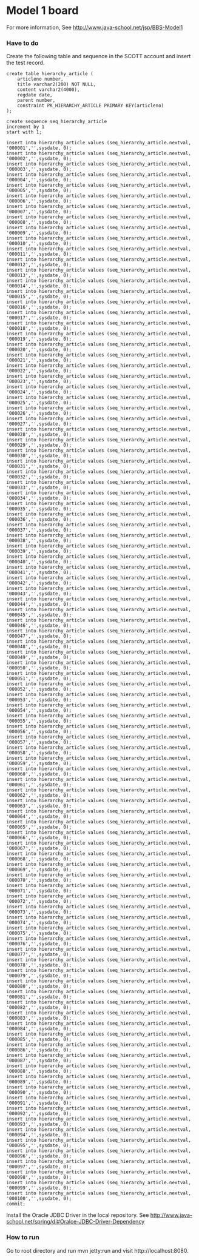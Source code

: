# Model 1 board

For more information, See http://www.java-school.net/jsp/BBS-Model1

### Have to do
Create the following table and sequence in the SCOTT account and insert the test record.


	create table hierarchy_article (
	    articleno number,
	    title varchar2(200) NOT NULL,
	    content varchar2(4000),
	    regdate date,
	    parent number,
	    constraint PK_HIERARCHY_ARTICLE PRIMARY KEY(articleno)
	);
	
	create sequence seq_hierarchy_article
	increment by 1
	start with 1;
	
	insert into hierarchy_article values (seq_hierarchy_article.nextval, '000001','',sysdate, 0);
	insert into hierarchy_article values (seq_hierarchy_article.nextval, '000002','',sysdate, 0);
	insert into hierarchy_article values (seq_hierarchy_article.nextval, '000003','',sysdate, 0);
	insert into hierarchy_article values (seq_hierarchy_article.nextval, '000004','',sysdate, 0);
	insert into hierarchy_article values (seq_hierarchy_article.nextval, '000005','',sysdate, 0);
	insert into hierarchy_article values (seq_hierarchy_article.nextval, '000006','',sysdate, 0);
	insert into hierarchy_article values (seq_hierarchy_article.nextval, '000007','',sysdate, 0);
	insert into hierarchy_article values (seq_hierarchy_article.nextval, '000008','',sysdate, 0);
	insert into hierarchy_article values (seq_hierarchy_article.nextval, '000009','',sysdate, 0);
	insert into hierarchy_article values (seq_hierarchy_article.nextval, '000010','',sysdate, 0);
	insert into hierarchy_article values (seq_hierarchy_article.nextval, '000011','',sysdate, 0);
	insert into hierarchy_article values (seq_hierarchy_article.nextval, '000012','',sysdate, 0);
	insert into hierarchy_article values (seq_hierarchy_article.nextval, '000013','',sysdate, 0);
	insert into hierarchy_article values (seq_hierarchy_article.nextval, '000014','',sysdate, 0);
	insert into hierarchy_article values (seq_hierarchy_article.nextval, '000015','',sysdate, 0);
	insert into hierarchy_article values (seq_hierarchy_article.nextval, '000016','',sysdate, 0);
	insert into hierarchy_article values (seq_hierarchy_article.nextval, '000017','',sysdate, 0);
	insert into hierarchy_article values (seq_hierarchy_article.nextval, '000018','',sysdate, 0);
	insert into hierarchy_article values (seq_hierarchy_article.nextval, '000019','',sysdate, 0);
	insert into hierarchy_article values (seq_hierarchy_article.nextval, '000020','',sysdate, 0);
	insert into hierarchy_article values (seq_hierarchy_article.nextval, '000021','',sysdate, 0);
	insert into hierarchy_article values (seq_hierarchy_article.nextval, '000022','',sysdate, 0);
	insert into hierarchy_article values (seq_hierarchy_article.nextval, '000023','',sysdate, 0);
	insert into hierarchy_article values (seq_hierarchy_article.nextval, '000024','',sysdate, 0);
	insert into hierarchy_article values (seq_hierarchy_article.nextval, '000025','',sysdate, 0);
	insert into hierarchy_article values (seq_hierarchy_article.nextval, '000026','',sysdate, 0);
	insert into hierarchy_article values (seq_hierarchy_article.nextval, '000027','',sysdate, 0);
	insert into hierarchy_article values (seq_hierarchy_article.nextval, '000028','',sysdate, 0);
	insert into hierarchy_article values (seq_hierarchy_article.nextval, '000029','',sysdate, 0);
	insert into hierarchy_article values (seq_hierarchy_article.nextval, '000030','',sysdate, 0);
	insert into hierarchy_article values (seq_hierarchy_article.nextval, '000031','',sysdate, 0);
	insert into hierarchy_article values (seq_hierarchy_article.nextval, '000032','',sysdate, 0);
	insert into hierarchy_article values (seq_hierarchy_article.nextval, '000033','',sysdate, 0);
	insert into hierarchy_article values (seq_hierarchy_article.nextval, '000034','',sysdate, 0);
	insert into hierarchy_article values (seq_hierarchy_article.nextval, '000035','',sysdate, 0);
	insert into hierarchy_article values (seq_hierarchy_article.nextval, '000036','',sysdate, 0);
	insert into hierarchy_article values (seq_hierarchy_article.nextval, '000037','',sysdate, 0);
	insert into hierarchy_article values (seq_hierarchy_article.nextval, '000038','',sysdate, 0);
	insert into hierarchy_article values (seq_hierarchy_article.nextval, '000039','',sysdate, 0);
	insert into hierarchy_article values (seq_hierarchy_article.nextval, '000040','',sysdate, 0);
	insert into hierarchy_article values (seq_hierarchy_article.nextval, '000041','',sysdate, 0);
	insert into hierarchy_article values (seq_hierarchy_article.nextval, '000042','',sysdate, 0);
	insert into hierarchy_article values (seq_hierarchy_article.nextval, '000043','',sysdate, 0);
	insert into hierarchy_article values (seq_hierarchy_article.nextval, '000044','',sysdate, 0);
	insert into hierarchy_article values (seq_hierarchy_article.nextval, '000045','',sysdate, 0);
	insert into hierarchy_article values (seq_hierarchy_article.nextval, '000046','',sysdate, 0);
	insert into hierarchy_article values (seq_hierarchy_article.nextval, '000047','',sysdate, 0);
	insert into hierarchy_article values (seq_hierarchy_article.nextval, '000048','',sysdate, 0);
	insert into hierarchy_article values (seq_hierarchy_article.nextval, '000049','',sysdate, 0);
	insert into hierarchy_article values (seq_hierarchy_article.nextval, '000050','',sysdate, 0);
	insert into hierarchy_article values (seq_hierarchy_article.nextval, '000051','',sysdate, 0);
	insert into hierarchy_article values (seq_hierarchy_article.nextval, '000052','',sysdate, 0);
	insert into hierarchy_article values (seq_hierarchy_article.nextval, '000053','',sysdate, 0);
	insert into hierarchy_article values (seq_hierarchy_article.nextval, '000054','',sysdate, 0);
	insert into hierarchy_article values (seq_hierarchy_article.nextval, '000055','',sysdate, 0);
	insert into hierarchy_article values (seq_hierarchy_article.nextval, '000056','',sysdate, 0);
	insert into hierarchy_article values (seq_hierarchy_article.nextval, '000057','',sysdate, 0);
	insert into hierarchy_article values (seq_hierarchy_article.nextval, '000058','',sysdate, 0);
	insert into hierarchy_article values (seq_hierarchy_article.nextval, '000059','',sysdate, 0);
	insert into hierarchy_article values (seq_hierarchy_article.nextval, '000060','',sysdate, 0);
	insert into hierarchy_article values (seq_hierarchy_article.nextval, '000061','',sysdate, 0);
	insert into hierarchy_article values (seq_hierarchy_article.nextval, '000062','',sysdate, 0);
	insert into hierarchy_article values (seq_hierarchy_article.nextval, '000063','',sysdate, 0);
	insert into hierarchy_article values (seq_hierarchy_article.nextval, '000064','',sysdate, 0);
	insert into hierarchy_article values (seq_hierarchy_article.nextval, '000065','',sysdate, 0);
	insert into hierarchy_article values (seq_hierarchy_article.nextval, '000066','',sysdate, 0);
	insert into hierarchy_article values (seq_hierarchy_article.nextval, '000067','',sysdate, 0);
	insert into hierarchy_article values (seq_hierarchy_article.nextval, '000068','',sysdate, 0);
	insert into hierarchy_article values (seq_hierarchy_article.nextval, '000069','',sysdate, 0);
	insert into hierarchy_article values (seq_hierarchy_article.nextval, '000070','',sysdate, 0);
	insert into hierarchy_article values (seq_hierarchy_article.nextval, '000071','',sysdate, 0);
	insert into hierarchy_article values (seq_hierarchy_article.nextval, '000072','',sysdate, 0);
	insert into hierarchy_article values (seq_hierarchy_article.nextval, '000073','',sysdate, 0);
	insert into hierarchy_article values (seq_hierarchy_article.nextval, '000074','',sysdate, 0);
	insert into hierarchy_article values (seq_hierarchy_article.nextval, '000075','',sysdate, 0);
	insert into hierarchy_article values (seq_hierarchy_article.nextval, '000076','',sysdate, 0);
	insert into hierarchy_article values (seq_hierarchy_article.nextval, '000077','',sysdate, 0);
	insert into hierarchy_article values (seq_hierarchy_article.nextval, '000078','',sysdate, 0);
	insert into hierarchy_article values (seq_hierarchy_article.nextval, '000079','',sysdate, 0);
	insert into hierarchy_article values (seq_hierarchy_article.nextval, '000080','',sysdate, 0);
	insert into hierarchy_article values (seq_hierarchy_article.nextval, '000081','',sysdate, 0);
	insert into hierarchy_article values (seq_hierarchy_article.nextval, '000082','',sysdate, 0);
	insert into hierarchy_article values (seq_hierarchy_article.nextval, '000083','',sysdate, 0);
	insert into hierarchy_article values (seq_hierarchy_article.nextval, '000084','',sysdate, 0);
	insert into hierarchy_article values (seq_hierarchy_article.nextval, '000085','',sysdate, 0);
	insert into hierarchy_article values (seq_hierarchy_article.nextval, '000086','',sysdate, 0);
	insert into hierarchy_article values (seq_hierarchy_article.nextval, '000087','',sysdate, 0);
	insert into hierarchy_article values (seq_hierarchy_article.nextval, '000088','',sysdate, 0);
	insert into hierarchy_article values (seq_hierarchy_article.nextval, '000089','',sysdate, 0);
	insert into hierarchy_article values (seq_hierarchy_article.nextval, '000090','',sysdate, 0);
	insert into hierarchy_article values (seq_hierarchy_article.nextval, '000091','',sysdate, 0);
	insert into hierarchy_article values (seq_hierarchy_article.nextval, '000092','',sysdate, 0);
	insert into hierarchy_article values (seq_hierarchy_article.nextval, '000093','',sysdate, 0);
	insert into hierarchy_article values (seq_hierarchy_article.nextval, '000094','',sysdate, 0);
	insert into hierarchy_article values (seq_hierarchy_article.nextval, '000095','',sysdate, 0);
	insert into hierarchy_article values (seq_hierarchy_article.nextval, '000096','',sysdate, 0);
	insert into hierarchy_article values (seq_hierarchy_article.nextval, '000097','',sysdate, 0);
	insert into hierarchy_article values (seq_hierarchy_article.nextval, '000098','',sysdate, 0);
	insert into hierarchy_article values (seq_hierarchy_article.nextval, '000099','',sysdate, 0);
	insert into hierarchy_article values (seq_hierarchy_article.nextval, '000100','',sysdate, 0);
	commit;


Install the Oracle JDBC Driver in the local repository.
See http://www.java-school.net/spring/di#Oralce-JDBC-Driver-Dependency


### How to run
Go to root directory and run mvn jetty:run and visit http://localhost:8080.
